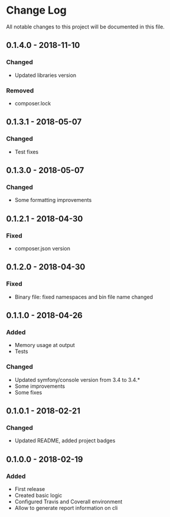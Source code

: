 # Change Log
All notable changes to this project will be documented in this file.

## 0.1.4.0 - 2018-11-10
### Changed
* Updated libraries version
### Removed
* composer.lock

## 0.1.3.1 - 2018-05-07
### Changed
* Test fixes

## 0.1.3.0 - 2018-05-07
### Changed
* Some formatting improvements

## 0.1.2.1 - 2018-04-30
### Fixed
* composer.json version

## 0.1.2.0 - 2018-04-30
### Fixed
* Binary file: fixed namespaces and bin file name changed

## 0.1.1.0 - 2018-04-26
### Added
* Memory usage at output
* Tests

### Changed
* Updated symfony/console version from 3.4 to 3.4.*
* Some improvements
* Some fixes

## 0.1.0.1 - 2018-02-21
### Changed
* Updated README, added project badges


## 0.1.0.0 - 2018-02-19
### Added
* First release
* Created basic logic
* Configured Travis and Coverall environment
* Allow to generate report information on cli
